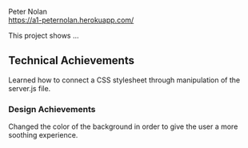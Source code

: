 Peter Nolan  
https://a1-peternolan.herokuapp.com/

This project shows ...

## Technical Achievements
Learned how to connect a CSS stylesheet through manipulation of the server.js file.


### Design Achievements
Changed the color of the background in order to give the user a more soothing experience.